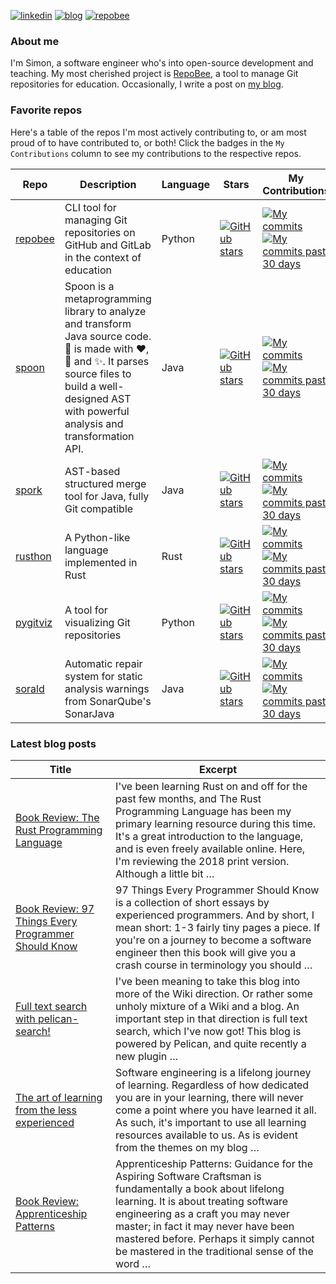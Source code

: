 
[![linkedin](https://img.shields.io/badge/-linkedin-blue?style=for-the-badge)](https://www.linkedin.com/in/simon-lars%C3%A9n-b665b3102/)
[![blog](https://img.shields.io/badge/-blog-lightgrey?style=for-the-badge)](https://slar.se)
[![repobee](https://img.shields.io/badge/-repobee-blue?style=for-the-badge)](https://repobee.org)

### About me
I'm Simon, a software engineer who's into open-source development and teaching.
My most cherished project is [RepoBee](https://repobee.org), a tool to manage
Git repositories for education. Occasionally, I write a post on [my
blog](https://slar.se).

### Favorite repos
Here's a table of the repos I'm most actively contributing to, or am most proud
of to have contributed to, or both! Click the badges in the `My Contributions`
column to see my contributions to the respective repos.

| Repo                                           | Description                                                                                                                                                                                                                            | Language   | Stars                                                                                                             | My Contributions                                                                                                                                                                                                                                                                                    |
|------------------------------------------------|----------------------------------------------------------------------------------------------------------------------------------------------------------------------------------------------------------------------------------------|------------|-------------------------------------------------------------------------------------------------------------------|-----------------------------------------------------------------------------------------------------------------------------------------------------------------------------------------------------------------------------------------------------------------------------------------------------|
| [repobee](https://github.com/repobee/repobee)  | CLI tool for managing Git repositories on GitHub and GitLab in the context of education                                                                                                                                                | Python     | [![GitHub stars](https://img.shields.io/badge/%E2%AD%90-51-blue)](https://github.com/repobee/repobee/stargazers)  | [![My commits](https://img.shields.io/badge/%23commits-760-blue)](https://github.com/repobee/repobee/commits?author=slarse) [![My commits past 30 days](https://img.shields.io/badge/%23commits%20(30%20days)-3-blue)](https://github.com/repobee/repobee/commits?author=slarse&since=2022-09-19)   |
| [spoon](https://github.com/INRIA/spoon)        | Spoon is a metaprogramming library to analyze and transform Java source code. :spoon: is made with :heart:, :beers: and :sparkles:. It parses source files to build a well-designed AST with powerful analysis and transformation API. | Java       | [![GitHub stars](https://img.shields.io/badge/%E2%AD%90-1396-blue)](https://github.com/inria/spoon/stargazers)    | [![My commits](https://img.shields.io/badge/%23commits-104-blue)](https://github.com/inria/spoon/commits?author=slarse) [![My commits past 30 days](https://img.shields.io/badge/%23commits%20(30%20days)-1-blue)](https://github.com/inria/spoon/commits?author=slarse&since=2022-09-19)           |
| [spork](https://github.com/KTH/spork)          | AST-based structured merge tool for Java, fully Git compatible                                                                                                                                                                         | Java       | [![GitHub stars](https://img.shields.io/badge/%E2%AD%90-34-blue)](https://github.com/KTH/spork/stargazers)        | [![My commits](https://img.shields.io/badge/%23commits-307-blue)](https://github.com/KTH/spork/commits?author=slarse) [![My commits past 30 days](https://img.shields.io/badge/%23commits%20(30%20days)-0-blue)](https://github.com/KTH/spork/commits?author=slarse&since=2022-09-19)               |
| [rusthon](https://github.com/slarse/rusthon)   | A Python-like language implemented in Rust                                                                                                                                                                                             | Rust       | [![GitHub stars](https://img.shields.io/badge/%E2%AD%90-0-blue)](https://github.com/slarse/rusthon/stargazers)    | [![My commits](https://img.shields.io/badge/%23commits-30-blue)](https://github.com/slarse/rusthon/commits?author=slarse) [![My commits past 30 days](https://img.shields.io/badge/%23commits%20(30%20days)-0-blue)](https://github.com/slarse/rusthon/commits?author=slarse&since=2022-09-19)      |
| [pygitviz](https://github.com/slarse/pygitviz) | A tool for visualizing Git repositories                                                                                                                                                                                                | Python     | [![GitHub stars](https://img.shields.io/badge/%E2%AD%90-5-blue)](https://github.com/slarse/pygitviz/stargazers)   | [![My commits](https://img.shields.io/badge/%23commits-36-blue)](https://github.com/slarse/pygitviz/commits?author=slarse) [![My commits past 30 days](https://img.shields.io/badge/%23commits%20(30%20days)-0-blue)](https://github.com/slarse/pygitviz/commits?author=slarse&since=2022-09-19)    |
| [sorald](https://github.com/SpoonLabs/sorald)  | Automatic repair system for static analysis warnings from SonarQube's SonarJava                                                                                                                                                        | Java       | [![GitHub stars](https://img.shields.io/badge/%E2%AD%90-59-blue)](https://github.com/SpoonLabs/sorald/stargazers) | [![My commits](https://img.shields.io/badge/%23commits-217-blue)](https://github.com/SpoonLabs/sorald/commits?author=slarse) [![My commits past 30 days](https://img.shields.io/badge/%23commits%20(30%20days)-1-blue)](https://github.com/SpoonLabs/sorald/commits?author=slarse&since=2022-09-19) |

### Latest blog posts
| Title                                                                                                        | Excerpt                                                                                                                                                                                                                                                                                                                       |
|--------------------------------------------------------------------------------------------------------------|-------------------------------------------------------------------------------------------------------------------------------------------------------------------------------------------------------------------------------------------------------------------------------------------------------------------------------|
| [Book Review: The Rust Programming Language](https://slar.se/book-review-the-rust-programming-language.html) | I've been learning Rust on and off for the past few months, and The Rust Programming Language has been my primary learning resource during this time. It's a great introduction to the language, and is even freely available online. Here, I'm reviewing the 2018 print version. Although a little bit …                     |
| [Book Review: 97 Things Every Programmer Should Know](https://slar.se/book-review-97-things.html)            | 97 Things Every Programmer Should Know is a collection of short essays by experienced programmers. And by short, I mean short: 1-3 fairly tiny pages a piece. If you're on a journey to become a software engineer then this book will give you a crash course in terminology you should …                                    |
| [Full text search with pelican-search!](https://slar.se/pelican-search.html)                                 | I've been meaning to take this blog into more of the Wiki direction. Or rather some unholy mixture of a Wiki and a blog. An important step in that direction is full text search, which I've now got! This blog is powered by Pelican, and quite recently a new plugin …                                                      |
| [The art of learning from the less experienced](https://slar.se/learning-from-the-less-experienced.html)     | Software engineering is a lifelong journey of learning. Regardless of how dedicated you are in your learning, there will never come a point where you have learned it all. As such, it's important to use all learning resources available to us. As is evident from the themes on my blog …                                  |
| [Book Review: Apprenticeship Patterns](https://slar.se/book-review-apprenticeship-patterns.html)             | Apprenticeship Patterns: Guidance for the Aspiring Software Craftsman is fundamentally a book about lifelong learning. It is about treating software engineering as a craft you may never master; in fact it may never have been mastered before. Perhaps it simply cannot be mastered in the traditional sense of the word … |